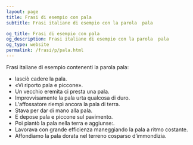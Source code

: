 ```yaml
---
layout: page
title: Frasi di esempio con pala 
subtitle: Frasi italiane di esempio con la parola  pala

og_title: Frasi di esempio con pala 
og_description: Frasi italiane di esempio con la parola  pala
og_type: website
permalink: /frasi/p/pala.html
---
```


Frasi italiane di esempio contenenti la parola pala:


- lasciò cadere la pala.
- «Vi riporto pala e piccone».
- Un vecchio eremita ci presta una pala.
- Improvvisamente la pala urta qualcosa di duro.
- L'affossatore riempì ancora la pala di terra.
- Stava per dar di mano alla pala.
- E depose pala e piccone sul pavimento.
- Poi piantò la pala nella terra e aggiunse:.
- Lavorava con grande efficienza maneggiando la pala a ritmo costante.
- Affondiamo la pala dorata nel terreno cosparso d’immondizia.
